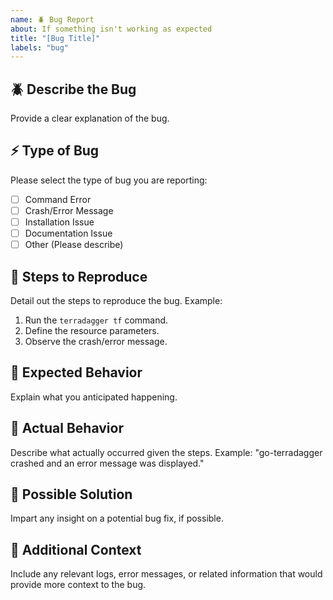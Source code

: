 ```yaml
---
name: 🪲 Bug Report
about: If something isn't working as expected
title: "[Bug Title]"
labels: "bug"
---
```


## 🪲 Describe the Bug
Provide a clear explanation of the bug.

## ⚡️ Type of Bug
Please select the type of bug you are reporting:
- [ ] Command Error
- [ ] Crash/Error Message
- [ ] Installation Issue
- [ ] Documentation Issue
- [ ] Other (Please describe)

## 🔬 Steps to Reproduce
Detail out the steps to reproduce the bug.
Example:
1. Run the `terradagger tf` command.
2. Define the resource parameters.
3. Observe the crash/error message.

## 🔑 Expected Behavior
Explain what you anticipated happening.

## 🌚 Actual Behavior
Describe what actually occurred given the steps.
Example: "go-terradagger crashed and an error message was displayed."

## 🧰 Possible Solution
Impart any insight on a potential bug fix, if possible.

## 📝 Additional Context
Include any relevant logs, error messages, or related information that would provide more context to the bug.
